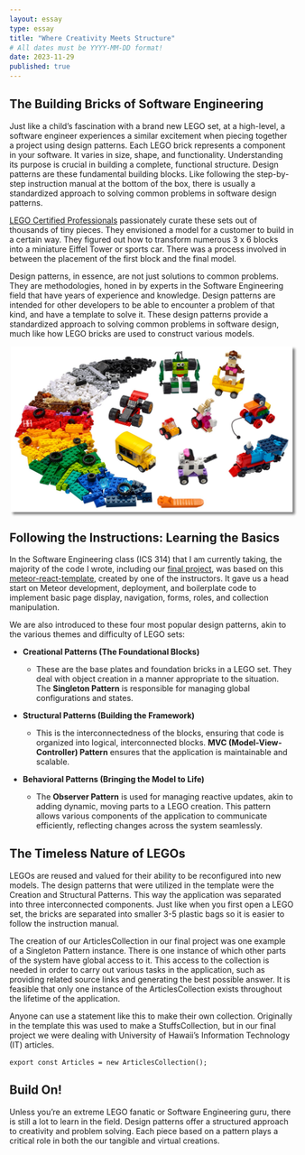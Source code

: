 ```yaml
---
layout: essay
type: essay
title: "Where Creativity Meets Structure"
# All dates must be YYYY-MM-DD format!
date: 2023-11-29
published: true
---
```

## The Building Bricks of Software Engineering

Just like a child’s fascination with a brand new LEGO set, at a high-level, a software engineer experiences a similar excitement when piecing together a project using design patterns. Each LEGO brick represents a component in your software. It varies in size, shape, and functionality. Understanding its purpose is crucial in building a complete, functional structure. Design patterns are these fundamental building blocks. Like following the step-by-step instruction manual at the bottom of the box, there is usually a standardized approach to solving common problems in software design patterns.

[LEGO Certified Professionals](https://www.lego.com/en-us/aboutus/lego-certified-professionals) passionately curate these sets out of thousands of tiny pieces. They envisioned a model for a customer to build in a certain way. They figured out how to transform numerous 3 x 6 blocks into a miniature Eiffel Tower or sports car. There was a process involved in between the placement of the first block and the final model.

Design patterns, in essence, are not just solutions to common problems. They are methodologies, honed in by experts in the Software Engineering field that have years of experience and knowledge. Design patterns are intended for other developers to be able to encounter a problem of that kind, and have a template to solve it. These design patterns provide a standardized approach to solving common problems in software design, much like how LEGO bricks are used to construct various models.

<div align="center">
 <img src="https://github.com/frances-uy/frances-uy.github.io/blob/main/img/lego.jpeg?raw=true" style="box-shadow:4px 4px 4px gray; width:500px;"/>
</div>

## Following the Instructions: Learning the Basics

In the Software Engineering class (ICS 314) that I am currently taking, the majority of the code I wrote, including our [final project](https://askusits.site/), was based on this [meteor-react-template](https://ics-software-engineering.github.io/meteor-application-template-react/), created by one of the instructors. It gave us a head start on Meteor development, deployment, and boilerplate code to implement basic page display, navigation, forms, roles, and collection manipulation.

We are also introduced to these four most popular design patterns, akin to the various themes and difficulty of LEGO sets:

- **Creational Patterns (The Foundational Blocks)**
    - These are the base plates and foundation bricks in a LEGO set. They deal with object creation in a manner appropriate to the situation. The **Singleton Pattern** is responsible for managing global configurations and states.

- **Structural Patterns (Building the Framework)**
    - This is the interconnectedness of the blocks, ensuring that code is organized into logical, interconnected blocks. **MVC (Model-View-Controller) Pattern** ensures that the application is maintainable and scalable.

- **Behavioral Patterns (Bringing the Model to Life)**
    - The **Observer Pattern** is used for managing reactive updates, akin to adding dynamic, moving parts to a LEGO creation. This pattern allows various components of the application to communicate efficiently, reflecting changes across the system seamlessly.








## The Timeless Nature of LEGOs

LEGOs are reused and valued for their ability to be reconfigured into new models. The design patterns that were utilized in the template were the Creation and Structural Patterns. This way the application was separated into three interconnected components. Just like when you first open a LEGO set, the bricks are separated into smaller 3-5 plastic bags so it is easier to follow the instruction manual.

The creation of our ArticlesCollection in our final project was one example of a Singleton Pattern instance. There is one instance of which other parts of the system have global access to it. This access to the collection is needed in order to carry out various tasks in the application, such as providing related source links and generating the best possible answer. It is feasible that only one instance of the ArticlesCollection exists throughout the lifetime of the application.

Anyone can use a statement like this to make their own collection. Originally in the template this was used to make a StuffsCollection, but in our final project we were dealing with University of Hawaii’s Information Technology (IT) articles.

```
export const Articles = new ArticlesCollection();
```

## Build On!

Unless you’re an extreme LEGO fanatic or Software Engineering guru, there is still a lot to learn in the field. Design patterns offer a structured approach to creativity and problem solving. Each piece based on a pattern plays a critical role in both the our tangible and virtual creations.
